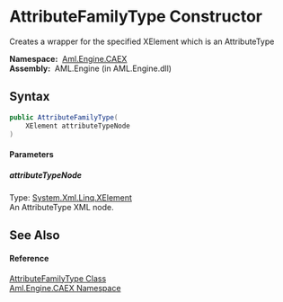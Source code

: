 AttributeFamilyType Constructor
===============================
Creates a wrapper for the specified XElement which is an AttributeType

  **Namespace:**  [Aml.Engine.CAEX][1]  
  **Assembly:**  AML.Engine (in AML.Engine.dll)

Syntax
------

```csharp
public AttributeFamilyType(
	XElement attributeTypeNode
)
```

#### Parameters

##### *attributeTypeNode*
Type: [System.Xml.Linq.XElement][2]  
An AttributeType XML node.


See Also
--------

#### Reference
[AttributeFamilyType Class][3]  
[Aml.Engine.CAEX Namespace][1]  

[1]: ../README.md
[2]: https://docs.microsoft.com/dotnet/api/system.xml.linq.xelement
[3]: README.md
[4]: https://www.automationml.org
[5]: ../../icons/logoShade.png